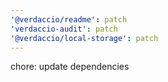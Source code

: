 ```yaml
---
'@verdaccio/readme': patch
'verdaccio-audit': patch
'@verdaccio/local-storage': patch
---
```


chore: update dependencies
